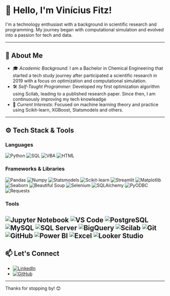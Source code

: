 # 👋 Hello, I'm Vinícius Fitz!

I'm a technology enthusiast with a background in scientific research and programming. My journey began with computational simulation and evolved into a passion for tech and data.

---

## 🔭 About Me

- 🎓 *Academic Background*: I am a Bachelor in Chemical Engineering that started a tech study journey after participated a scientific research in 2019 with a focus on optimization and computational simulation.
- 🛠️ *Self-Taught Programmer*: Developed my first optimization algorithm using Scilab, leading to a published research paper. Since then, I am continuously improving my tech knowleadge
- 🌱 *Current Interests*: Focused on machine learning theory and practice using Scikit-learn, XGBoost, Statsmodels and others.

---

## ⚙️ Tech Stack & Tools

### Languages
![Python](https://img.shields.io/badge/-Python-3776AB?style=for-the-badge&logo=python&logoColor=white)
![SQL](https://img.shields.io/badge/-SQL-4479A1?style=for-the-badge&logo=postgresql&logoColor=white)
![VBA](https://img.shields.io/badge/-VBA-217346?style=for-the-badge&logo=microsoft-excel&logoColor=white)
![HTML](https://img.shields.io/badge/-HTML-E34F26?style=for-the-badge&logo=html5&logoColor=white)

### Frameworks & Libraries
![Pandas](https://img.shields.io/badge/-Pandas-150458?style=for-the-badge&logo=pandas&logoColor=white)
![Numpy](https://img.shields.io/badge/-NumPy-013243?style=for-the-badge&logo=numpy&logoColor=white)
![Statsmodels](https://img.shields.io/badge/-Statsmodels-FF6F00?style=for-the-badge)
![Scikit-learn](https://img.shields.io/badge/-Scikit--learn-F7931E?style=for-the-badge&logo=scikit-learn&logoColor=white)
![Streamlit](https://img.shields.io/badge/-Streamlit-FF4B4B?style=for-the-badge&logo=streamlit&logoColor=white)
![Matplotlib](https://img.shields.io/badge/-Matplotlib-11557C?style=for-the-badge)
![Seaborn](https://img.shields.io/badge/-Seaborn-9A9CFF?style=for-the-badge)
![Beautiful Soup](https://img.shields.io/badge/-Beautiful%20Soup-8B0000?style=for-the-badge)
![Selenium](https://img.shields.io/badge/-Selenium-43B02A?style=for-the-badge&logo=selenium&logoColor=white)
![SQLAlchemy](https://img.shields.io/badge/-SQLAlchemy-BB2020?style=for-the-badge)
![PyODBC](https://img.shields.io/badge/-PyODBC-4B0082?style=for-the-badge)
![Requests](https://img.shields.io/badge/-Requests-005571?style=for-the-badge)

### Tools
![Jupyter Notebook](https://img.shields.io/badge/-Jupyter_Notebook-F37626?style=for-the-badge&logo=jupyter&logoColor=white)
![VS Code](https://img.shields.io/badge/-VS_Code-007ACC?style=for-the-badge&logo=visual-studio-code&logoColor=white)
![PostgreSQL](https://img.shields.io/badge/-PostgreSQL-336791?style=for-the-badge&logo=postgresql&logoColor=white)
![MySQL](https://img.shields.io/badge/-MySQL-4479A1?style=for-the-badge&logo=mysql&logoColor=white)
![SQL Server](https://img.shields.io/badge/-SQL_Server-CC2927?style=for-the-badge&logo=microsoft-sql-server&logoColor=white)
![BigQuery](https://img.shields.io/badge/-BigQuery-4285F4?style=for-the-badge&logo=google-cloud&logoColor=white)
![Scilab](https://img.shields.io/badge/-Scilab-009ACC?style=for-the-badge)
![Git](https://img.shields.io/badge/-Git-F05032?style=for-the-badge&logo=git&logoColor=white)
![GitHub](https://img.shields.io/badge/-GitHub-181717?style=for-the-badge&logo=github&logoColor=white)
![Power BI](https://img.shields.io/badge/-Power_BI-F2C811?style=for-the-badge&logo=power-bi&logoColor=white)
![Excel](https://img.shields.io/badge/-Excel-217346?style=for-the-badge&logo=microsoft-excel&logoColor=white)
![Looker Studio](https://img.shields.io/badge/-Looker_Studio-4285F4?style=for-the-badge&logo=google-analytics&logoColor=white)
---

## 📫 Let's Connect

- [![LinkedIn](https://img.shields.io/badge/-LinkedIn-0A66C2?style=for-the-badge&logo=linkedin&logoColor=white)](https://www.linkedin.com/in/viniciusfitzbregenski)
- [![GitHub](https://img.shields.io/badge/-GitHub-181717?style=for-the-badge&logo=github&logoColor=white)](https://github.com/Vinicius-FBr)

---

Thanks for stopping by! 😊
